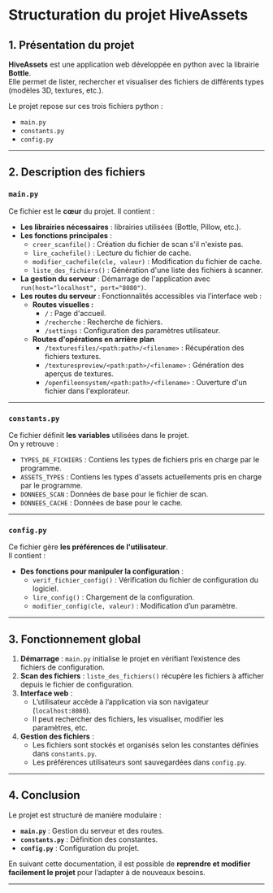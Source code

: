 # Structuration du projet HiveAssets

## 1. Présentation du projet
**HiveAssets** est une application web développée en python avec la librairie **Bottle**.  
Elle permet de lister, rechercher et visualiser des fichiers de différents types (modèles 3D, textures, etc.).  

Le projet repose sur ces trois fichiers python :
- `main.py`
- `constants.py`
- `config.py`

---

## 2. Description des fichiers

### `main.py`
Ce fichier est le **cœur** du projet. Il contient :
- **Les librairies nécessaires** : librairies utilisées (Bottle, Pillow, etc.).
- **Les fonctions principales** :
  - `creer_scanfile()` : Création du fichier de scan s'il n'existe pas.
  - `lire_cachefile()` : Lecture du fichier de cache.
  - `modifier_cachefile(cle, valeur)` : Modification du fichier de cache.
  - `liste_des_fichiers()` : Génération d'une liste des fichiers à scanner.
- **La gestion du serveur** : Démarrage de l'application avec `run(host="localhost", port="8080")`.
- **Les routes du serveur** : Fonctionnalités accessibles via l’interface web :
  - **Routes visuelles :**
    - `/` : Page d'accueil.
    - `/recherche` : Recherche de fichiers.
    - `/settings` : Configuration des paramètres utilisateur.
  - **Routes d'opérations en arrière plan**
    - `/texturesfiles/<path:path>/<filename>` : Récupération des fichiers textures.
    - `/texturespreview/<path:path>/<filename>` : Génération des aperçus de textures.
    - `/openfileonsystem/<path:path>/<filename>` : Ouverture d'un fichier dans l'explorateur.

---

### `constants.py`
Ce fichier définit **les variables** utilisées dans le projet.  
On y retrouve :
- `TYPES_DE_FICHIERS` : Contiens les types de fichiers pris en charge par le programme.
- `ASSETS_TYPES` : Contiens les types d'assets actuellements pris en charge par le programme.
- `DONNEES_SCAN` : Données de base pour le fichier de scan.
- `DONNEES_CACHE` : Données de base pour le cache.

---

### `config.py`
Ce fichier gère **les préférences de l'utilisateur**.  
Il contient :
- **Des fonctions pour manipuler la configuration** :
  - `verif_fichier_config()` : Vérification du fichier de configuration du logiciel.
  - `lire_config()` : Chargement de la configuration.
  - `modifier_config(cle, valeur)` : Modification d’un paramètre.

---

## 3. Fonctionnement global
1. **Démarrage** : `main.py` initialise le projet en vérifiant l’existence des fichiers de configuration.
2. **Scan des fichiers** : `liste_des_fichiers()` récupère les fichiers à afficher depuis le fichier de configuration.
3. **Interface web** :
   - L’utilisateur accède à l’application via son navigateur (`localhost:8080`).
   - Il peut rechercher des fichiers, les visualiser, modifier les paramètres, etc.
4. **Gestion des fichiers** :
   - Les fichiers sont stockés et organisés selon les constantes définies dans `constants.py`.
   - Les préférences utilisateurs sont sauvegardées dans `config.py`.

---

## 4. Conclusion
Le projet est structuré de manière modulaire :
- **`main.py`** : Gestion du serveur et des routes.
- **`constants.py`** : Définition des constantes.
- **`config.py`** : Configuration du projet.

En suivant cette documentation, il est possible de **reprendre et modifier facilement le projet** pour l’adapter à de nouveaux besoins.

---
